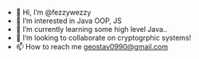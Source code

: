 - 👋 Hi, I’m @fezzywezzy
- 👀 I’m interested in Java OOP, JS
- 🌱 I’m currently learning some high level Java..
- 💞️ I’m looking to collaborate on cryptogrphic systems!
- 📫 How to reach me geostav0990@gmail.com

<!---
fezzywezzy/fezzywezzy is a ✨ special ✨ repository because its `README.md` (this file) appears on your GitHub profile.
You can click the Preview link to take a look at your changes.
--->
